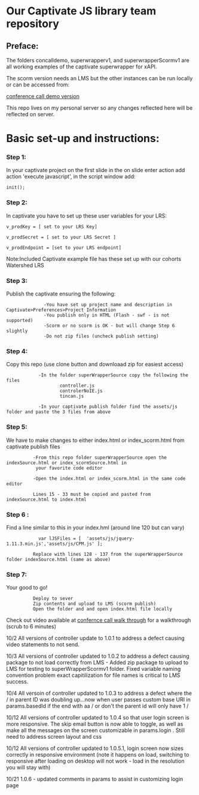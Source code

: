 # Our Captivate JS library team repository


## Preface:

The folders concalldemo, superwrapperv1, and superwrapperScormv1 are all working examples of the captivate superwrapper for xAPI.  

The scorm version needs an LMS but the other instances can be run locally or can be accessed from:

[conference call demo version](http://www.brianfloyd.me/captivate-js-library/conCallDemo)


This repo lives on my personal server so any changes reflected here will be reflected on server.


# Basic set-up and instructions:

### Step 1:  

In your captivate project on the first slide in the on slide enter action add action 'execute javascript', in the 
script window add:

```init();```
                                               
                        
### Step 2: 

In captivate you have to set up these user variables for your LRS:

```v_prodKey = [ set to your LRS Key]```

```v_prodSecret = [ set to your LRS Secret ]```

```v_prodEndpoint = [set to your LRS endpoint]```
                    
Note:Included Captivate example file has these set up with our cohorts Watershed LRS
                    
 ### Step 3: 
 
 Publish the captivate ensuring the following:
 
                  -You have set up project name and description in Captivate>Preferences>Project Information
                  -You publish only in HTML (Flash - swf - is not supported)
                  -Scorm or no scorm is OK - but will change Step 6 slightly
                  -Do not zip files (uncheck publish setting)
                  
### Step 4: 

Copy this repo (use clone button and downloaad zip for easiest access)

                -In the folder superWrapperSource copy the following the files
                        controller.js
                        controlerNoIE.js
                        tincan.js
                        
                -In your captivate publish folder find the assets/js folder and paste the 3 files from above
                
### Step 5: 

We have to make changes to either index.html or index_scorm.html from captivate publish files

              -From this repo folder superWrapperSource open the indexSource.html or index_scormSource.html in 
               your favorite code editor
               
              -Open the index.html or index_scorm.html in the same code editor
              
              Lines 15 - 33 must be copied and pasted from indexSource.html to index.html
              
### Step 6 : 

Find a line similar to this in your index.hml (around line 120 but can vary) 
  
            	var lJSFiles = [  'assets/js/jquery-1.11.3.min.js','assets/js/CPM.js' ];
              
              Replace with lines 128 - 137 from the superWrapperSource folder indexSource.html (same as above)

### Step 7:  

Your good to go!
            
              Deploy to sever
              Zip contents and upload to LMS (scorm publish)
              Open the folder and and open index.html file locally 
              
Check out video available at [confernce call walk through](https://www.youtube.com/watch?v=VcpQhUK5ELE&feature=youtu.be) for a walkthrough (scrub to 6 minutes)

                
 10/2 All versions of controller update to 1.0.1 to address a defect causing video statements to not send.   

 10/3 All versions of controller updated to 1.0.2 to address a defect causing package to not load correctly from LMS - Added zip package to upload to LMS for testing to superWrapperScormv1 folder. Fixed variable naming convention problem exact capitilization for file names is critical to LMS success.

 10/4 All versoin of controller updated to 1.0.3 to address a defect where the / in parent ID was doubling up...now when user passes custom base URI in params.basedId if the end with aa / or don't the parent id will only have 1  /

 10/12  All versions of controller updated to 1.0.4 so that user login screen is more responsive.  The skip email button is now able to toggle, as well as make all the messages on the screen customizable in params.login .  Still need  to address screen layout and css

 10/12 All versions of controller updated to 1.0.5.1, login screen now sizes correctly in responsive environment (note it happens on load, switching to responsive after loading on desktop will not work - load in the resolution you will stay with)

 10/21 1.0.6 - updated comments in params to assist in customizing login page
 
 

 
 










